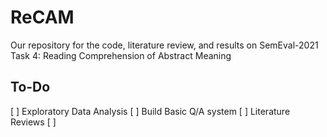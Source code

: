 # ReCAM
Our repository for the code, literature review, and results on SemEval-2021 Task 4:  Reading Comprehension of Abstract Meaning

## To-Do
[ ] Exploratory Data Analysis
[ ] Build Basic Q/A system
[ ] Literature Reviews
  [ ]
